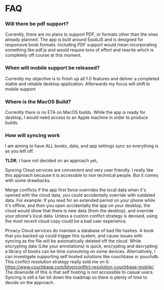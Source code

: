 # FAQ

### Will there be pdf support?
Currently, there are no plans to support PDF, or formats other than the ones already planned.
The app is built around EpubJS and is designed for responsive book formats. Including PDF support would mean incorporating something like pdf.js and would require tons of effort and rewrite which is completely off course at this moment.

### When will mobile support be released?
Currently my objective is to finish up all 1.0 features and deliver a completed stable and reliable desktop application. Afterwards my focus will shift to mobile support

### Where is the MacOS Build?
Currently there is no ETA on MacOS builds. While the app is ready for desktop, I would need access to an Apple machine in order to produce builds.

### How will syncing work
I am aiming to have ALL books, data, and app settings sync so everything is as you left off.

**TLDR**; I have not decided on an approach yet, 

Syncing
Cloud services are convenient and very user friendly. I really like this approach because it is accessible to non technical people. But it comes with some drawbacks.

Merge conflicts
If the app first force overrides the local data when it's opened with the cloud data, you could accidentally override with outdated data.
For example:
If you read for an extended period on your phone while it's offline, and then you open accidentally the app on your desktop, the cloud would show that there is new data (from the desktop), and override your phone's local data.
Unless a custom conflict strategy is devised, using the most recent cloud copy could be a bad user experience.

Privacy
Cloud services do maintain a database of bad file hashes. A book that you backed up could trigger this system, and cause issues with syncing as the file will be automatically deleted off the cloud.
While encrypting data (Like your annotations) is quick, encrypting and decrypting a library of books can be time consuming on some devices.
Alternatively, I can investigate supporting self hosted solutions like couchbase or pouchdb.
This conflict resolution strategy really sold me on it: https://www.couchbase.com/blog/conflict-resolution-couchbase-mobile/
The downside of this is that self hosting is not accessible to casual users.
Syncing is still a fair bit down the roadmap so there is plenty of time to decide on the approach.

